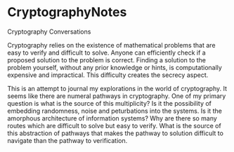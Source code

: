 # CryptographyNotes
Cryptography Conversations

Cryptography relies on the existence of mathematical problems that are easy to verify and difficult to solve. Anyone can efficiently check if a proposed solution to the problem is correct. Finding a solution to the problem yourself, without any prior knowledge or hints, is computationally expensive and impractical. This difficulty creates the secrecy aspect.

This is an attempt to journal my explorations in the world of cryptography. It seems like there are numeral pathways in cryptography. One of my primary question is what is the source of this multiplicity? Is it the possibility of embedding randomness, noise and peturbations into the systems. Is it the amorphous architecture of information systems? Why are there so many routes which are difficult to solve but easy to verify. What is the source of this abstraction of pathways that makes the pathway to solution difficult to navigate than the pathway to verification. 


